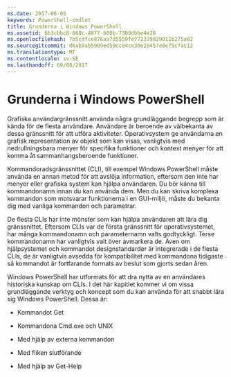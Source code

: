 ```yaml
---
ms.date: 2017-06-05
keywords: PowerShell-cmdlet
title: Grunderna i Windows PowerShell
ms.assetid: 6b3cbbc8-060c-4877-b00b-7300dbbe4e28
ms.openlocfilehash: 7b5cdfce876aa7d5559fe772379829011b275a02
ms.sourcegitcommit: d6ab9ab5909ed59cce4ce30e29457e0e75c7ac12
ms.translationtype: MT
ms.contentlocale: sv-SE
ms.lasthandoff: 09/08/2017
---
```

# <a name="windows-powershell-basics"></a>Grunderna i Windows PowerShell
Grafiska användargränssnitt använda några grundläggande begrepp som är kända för de flesta användare. Användare är beroende av välbekanta av dessa gränssnitt för att utföra aktiviteter. Operativsystem ge användarna en grafisk representation av objekt som kan visas, vanligtvis med nedrullningsbara menyer för specifika funktioner och kontext menyer för att komma åt sammanhangsberoende funktioner.

Kommandoradsgränssnittet (CLI), till exempel Windows PowerShell måste använda en annan metod för att avslöja information, eftersom den inte har menyer eller grafiska system kan hjälpa användaren. Du bör känna till kommandonamn innan du kan använda dem. Men du kan skriva komplexa kommandon som motsvarar funktionerna i en GUI-miljö, måste du bekanta dig med vanliga kommandon och parametrar.

De flesta CLIs har inte mönster som kan hjälpa användaren att lära dig gränssnittet. Eftersom CLIs var de första gränssnitt för operativsystemet, har många kommandonamn och parameternamn valts godtyckligt. Terse kommandonamn har vanligtvis valt över avmarkera de. Även om hjälpsystemet och kommandot designstandarder är integrerade i de flesta CLIs, de är vanligtvis avsedda för kompatibilitet med kommandona tidigaste så kommandot är fortfarande formats av beslut som gjorts sedan åren.

Windows PowerShell har utformats för att dra nytta av en användares historiska kunskap om CLIs. I det här kapitlet kommer vi om vissa grundläggande verktyg och koncept som du kan använda för att snabbt lära sig Windows PowerShell. Dessa är:

- Kommandot Get

- Kommandona Cmd.exe och UNIX

- Med hjälp av externa kommandon

- Med fliken slutförande

- Med hjälp av Get-Help

